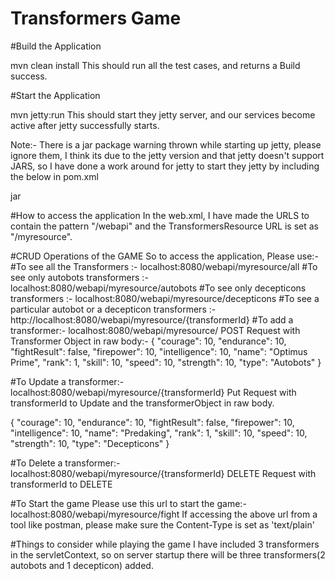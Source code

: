 # Transformers Game

#Build the Application

mvn clean install
This should run all the test cases, and returns a Build success.

#Start the Application

mvn jetty:run
This should start they jetty server, and our services become active after jetty successfully starts. 

Note:- There is a jar package warning thrown while starting up jetty, please ignore them, I think its due to the jetty version and that jetty doesn't support JARS, so I have done a work around for jetty to start they jetty by including the below in pom.xml

<supportedPackagings>
    <supportedPackaging>jar</supportedPackaging>
</supportedPackagings>


#How to access the application
In the web.xml, I have made the URLS to contain the pattern "/webapi" and the TransformersResource URL is set as "/myresource".

#CRUD Operations of the GAME
So to access the application, Please use:-
#To see all the Transformers :- localhost:8080/webapi/myresource/all
#To see only autobots transformers :- localhost:8080/webapi/myresource/autobots
#To see only decepticons transformers :- localhost:8080/webapi/myresource/decepticons
#To see a particular autobot or a decepticon transformers :- http://localhost:8080/webapi/myresource/{transformerId}
#To add a transformer:- localhost:8080/webapi/myresource/ 
POST Request with Transformer Object in raw body:-
{
        "courage": 10,
        "endurance": 10,
        "fightResult": false,
        "firepower": 10,
        "intelligence": 10,
        "name": "Optimus Prime",
        "rank": 1,
        "skill": 10,
        "speed": 10,
        "strength": 10,
        "type": "Autobots"
    }
    
#To Update a transformer:- localhost:8080/webapi/myresource/{transformerId}
Put Request with transformerId to Update and the transformerObject in raw body.

{
        "courage": 10,
        "endurance": 10,
        "fightResult": false,
        "firepower": 10,
        "intelligence": 10,
        "name": "Predaking",
        "rank": 1,
        "skill": 10,
        "speed": 10,
        "strength": 10,
        "type": "Decepticons"
    }
    
#To Delete a transformer:- localhost:8080/webapi/myresource/{transformerId}
DELETE Request with transformerId to DELETE


#To Start the game
Please use this url to start the game:- localhost:8080/webapi/myresource/fight
If accessing the above url from a tool like postman, please make sure the Content-Type is set as 'text/plain'


#Things to consider while playing the game
I have included 3 transformers in the servletContext, so on server startup there will be three transformers(2 autobots and 1 decepticon) added.






